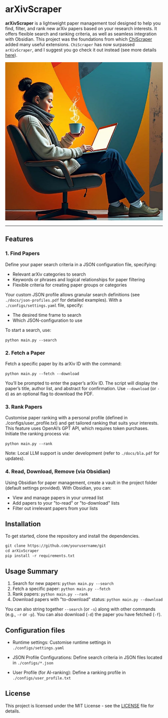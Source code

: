 # arXivScraper

**arXivScraper** is a lightweight paper management tool designed to help you find, filter, and rank new arXiv papers based on your research interests. It offers flexible search and ranking criteria, as well as seamless integration with Obsidian. This project was the foundations from which [ChiScraper](https://github.com/ChiScraper/ChiScraper) added many useful extensions. `ChiScraper` has now surpassed `arXivScraper`, and I suggest you go check it out instead (see more details [here](https://chiscraper.github.io/)).

![Logo](./logo.jpg)

---

## Features

### 1. Find Papers

Define your paper search criteria in a JSON configuration file, specifying:
- Relevant arXiv categories to search
- Keywords or phrases and logical relationships for paper filtering
- Flexible criteria for creating paper groups or categories

Your custom JSON profile allows granular search definitions (see `./docs/json-profiles.pdf` for detailed examples). With a `./configs/settings.yaml` file, specify:
- The desired time frame to search
- Which JSON-configuration to use

To start a search, use:

```python main.py --search```

### 2. Fetch a Paper
Fetch a specific paper by its arXiv ID with the command:

```python main.py --fetch --download```

You’ll be prompted to enter the paper’s arXiv ID. The script will display the paper’s title, author list, and abstract for confirmation. Use `--download` (or `-d`) as an optional flag to download the PDF.

### 3. Rank Papers
Customise paper ranking with a personal profile (defined in ./configs/user_profile.txt) and get tailored ranking that suits your interests. This feature uses OpenAI’s GPT API, which requires token purchases. Initiate the ranking process via:

```python main.py --rank```

Note: Local LLM support is under development (refer to `./docs/bla.pdf` for updates).

### 4. Read, Download, Remove (via Obsidian)
Using Obsidian for paper management, create a vault in the project folder (default settings provided). With Obsidian, you can:

- View and manage papers in your unread list
- Add papers to your "to-read" or "to-download" lists
- Filter out irrelevant papers from your lists

## Installation

To get started, clone the repository and install the dependencies.

```
git clone https://github.com/yourusername/git
cd arXivScraper
pip install -r requirements.txt
```

## Usage Summary

1. Search for new papers: ```python main.py --search```
2. Fetch a specific paper: ```python main.py --fetch```
3. Rank papers: ```python main.py --rank```
4. Download papers with "to-download" status: ```python main.py --download```

You can also string together `--search` (or `-s`) along with other commands (e.g., `-r` or `-p`). You can also download (`-d`) the paper you have fetched (`-f`).

## Configuration files

- Runtime settings: Customise runtime settings in `./configs/settings.yaml`

- JSON Profile Configurations: Define search criteria in JSON files located in `./configs/*.json`

- User Profile (for AI-ranking): Define a ranking profile in `./configs/user_profile.txt`

## License

This project is licensed under the MIT License - see the [LICENSE](./LICENSE) file for details.